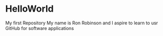 # HelloWorld
My first Repository
My name is Ron Robinson and I aspire to learn to usr GitHub for software applications
